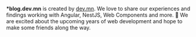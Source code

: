 **\*blog.dev.mn** is created by [dev.mn](https://dev.mn). We love to share our experiences and findings working with Angular, NestJS, Web Components and more. 👀 We are excited about the upcoming years of web development and hope to make some friends along the way.
